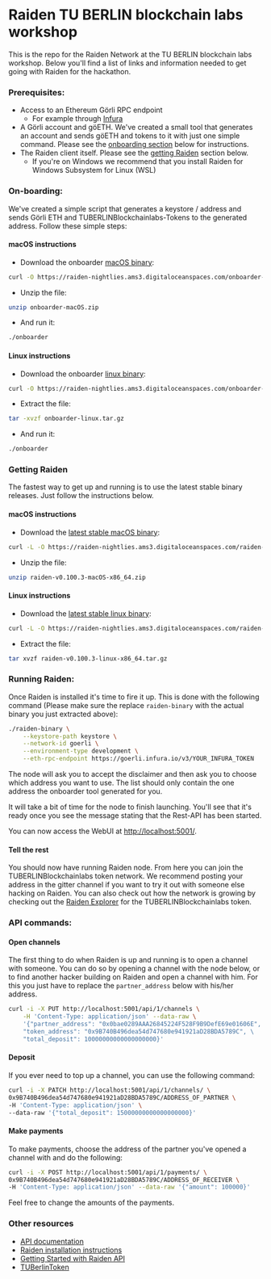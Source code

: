 # Raiden TU BERLIN blockchain labs workshop

This is the repo for the Raiden Network at the TU BERLIN blockchain labs workshop.
Below you'll find a list of links and information needed to get going with Raiden for the hackathon.

### Prerequisites:
- Access to an Ethereum Görli RPC endpoint
    - For example through [Infura](https://infura.io/login)
- A Görli account and göETH. We've created a small tool that generates an account and sends göETH and tokens to it with just one simple command. Please see the [onboarding section](#on-boarding) below for instructions.
- The Raiden client itself. Please see the [getting Raiden](#getting-raiden) section below.
  - If you're on Windows we recommend that you install Raiden for Windows Subsystem for Linux (WSL)

### On-boarding:
We've created a simple script that generates a keystore / address and sends Görli ETH and TUBERLINBlockchainlabs-Tokens to the generated address. Follow these simple steps:

#### macOS instructions
- Download the onboarder [macOS binary](https://raiden-nightlies.ams3.digitaloceanspaces.com/onboarder-macOS.zip):
```sh
curl -O https://raiden-nightlies.ams3.digitaloceanspaces.com/onboarder-macOS.zip
```
- Unzip the file:
```sh
unzip onboarder-macOS.zip
```
- And run it:
```sh
./onboarder
```

#### Linux instructions
- Download the onboarder [linux binary](https://raiden-nightlies.ams3.digitaloceanspaces.com/onboarder-linux.tar.gz):
```sh
curl -O https://raiden-nightlies.ams3.digitaloceanspaces.com/onboarder-linux.tar.gz
```
- Extract the file:
```sh
tar -xvzf onboarder-linux.tar.gz
```
- And run it:
```sh
./onboarder
```

### Getting Raiden
The fastest way to get up and running is to use the latest stable binary releases. Just follow the instructions below.

#### macOS instructions
- Download the [latest stable macOS binary](https://raiden-nightlies.ams3.digitaloceanspaces.com/raiden-v0.100.3-macOS-x86_64.zip):
```sh
curl -L -O https://raiden-nightlies.ams3.digitaloceanspaces.com/raiden-v0.100.3-macOS-x86_64.zip
```
- Unzip the file:
```sh
unzip raiden-v0.100.3-macOS-x86_64.zip
```

#### Linux instructions
- Download the [latest stable linux binary](https://raiden-nightlies.ams3.digitaloceanspaces.com/raiden-v0.100.3-linux-x86_64.tar.gz):
```sh
curl -L -O https://raiden-nightlies.ams3.digitaloceanspaces.com/raiden-v0.100.3-linux-x86_64.tar.gz
```
- Extract the file:
```sh
tar xvzf raiden-v0.100.3-linux-x86_64.tar.gz
```

### Running Raiden:
Once Raiden is installed it's time to fire it up. This is done with the following command (Please make sure the replace `raiden-binary` with the actual binary you just extracted above):
```sh
./raiden-binary \
    --keystore-path keystore \
    --network-id goerli \
    --environment-type development \
    --eth-rpc-endpoint https://goerli.infura.io/v3/YOUR_INFURA_TOKEN
```

The node will ask you to accept the disclaimer and then ask you to choose which address you want to use. The list should only contain the one address the onboarder tool generated for you.

It will take a bit of time for the node to finish launching.
You'll see that it's ready once you see the message stating that the Rest-API has been started.

You can now access the WebUI at [http://localhost:5001/](http://localhost:5001).

#### Tell the rest

You should now have running Raiden node. From here you can join the TUBERLINBlockchainlabs token network. We recommend posting your address in the gitter channel if you want to try it out with someone else hacking on Raiden.
You can also check out how the network is growing by checking out the [Raiden Explorer](https://goerli.explorer.raiden.network/tokens/0x9B740B496dea54d747680e941921aD28BDA5789C) for the TUBERLINBlockchainlabs token.

### API commands:

#### Open channels
The first thing to do when Raiden is up and running is to open a channel with someone. You can do so by opening a channel with the node below, or to find another hacker building on Raiden and open a channel with him. For this you just have to replace the `partner_address` below with his/her address.

```sh
curl -i -X PUT http://localhost:5001/api/1/channels \
    -H 'Content-Type: application/json' --data-raw \
    '{"partner_address": "0x0bae0289AAA26845224F528F9B9DefE69e01606E", \
    "token_address": "0x9B740B496dea54d747680e941921aD28BDA5789C", \
    "total_deposit": 10000000000000000000}'
```

#### Deposit
If you ever need to top up a channel, you can use the following command:
```sh
curl -i -X PATCH http://localhost:5001/api/1/channels/ \
0x9B740B496dea54d747680e941921aD28BDA5789C/ADDRESS_OF_PARTNER \
-H 'Content-Type: application/json' \
--data-raw '{"total_deposit": 15000000000000000000}'
```

#### Make payments
To make payments, choose the address of the partner you've opened a channel with and do the following:
```sh
curl -i -X POST http://localhost:5001/api/1/payments/ \
0x9B740B496dea54d747680e941921aD28BDA5789C/ADDRESS_OF_RECEIVER \
-H 'Content-Type: application/json' --data-raw '{"amount": 100000}'
```

Feel free to change the amounts of the payments.

### Other resources
- [API documentation](https://raiden-network.readthedocs.io/en/latest/rest_api.html)
- [Raiden installation instructions](https://raiden-network.readthedocs.io/en/latest/overview_and_guide.html#installation)
- [Getting Started with Raiden API](https://raiden-network.readthedocs.io/en/latest/api_walkthrough.html)
- [TUBerlinToken](https://goerli.etherscan.io/address/0x9B740B496dea54d747680e941921aD28BDA5789C#code)
